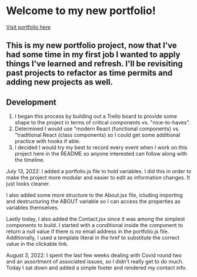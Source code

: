 # Welcome to my new portfolio!

[Visit portfolio here]()

## This is my new portfolio project, now that I've had some time in my first job I wanted to apply things I've learned and refresh. I'll be revisiting past projects to refactor as time permits and adding new projects as well.

## Development

1. I began this process by building out a Trello board to provide some shape to the project in terms of critical components vs. "nice-to-haves".
2. Determined I would use "modern React (functional components) vs. "traditional React (class components) so I could get some additional practice with hooks if able.
3. I decided I would try my best to record every event when I work on this project here in the README so anyone interested can follow along with the timeline.

  July 13, 2022: I added a portfolio.js file to hold variables. I did this in order to make the project more modular and easier to edit as information changes. It just looks cleaner.

  I also added some more structure to the About.jsx file, icluding importing and destructuring the ABOUT variable so I can access the properties as variables themselves.

  Lastly today, I also added the Contact.jsx since it was among the simplest components to build. I started with a conditional inside the component to return a null value if there is no email address in the portfolio.js file. Additionally, I used a template literal in the <a> href to substitute the correct value in the clickable link.

  August 3, 2022: I spent the last few weeks dealing with Covid round two and an assortment of associated issues, so I didn't really get to do much. Today I sat down and added a simple footer and rendered my contact info. 
